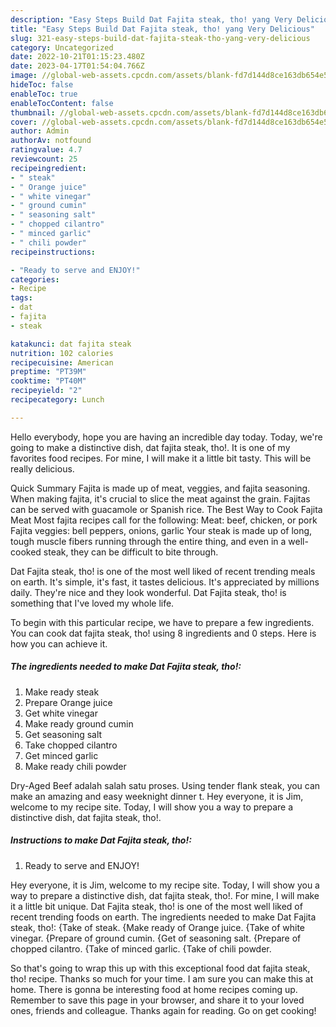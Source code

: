```yaml
---
description: "Easy Steps Build Dat Fajita steak, tho! yang Very Delicious"
title: "Easy Steps Build Dat Fajita steak, tho! yang Very Delicious"
slug: 321-easy-steps-build-dat-fajita-steak-tho-yang-very-delicious
category: Uncategorized
date: 2022-10-21T01:15:23.480Z
date: 2023-04-17T01:54:04.766Z
image: //global-web-assets.cpcdn.com/assets/blank-fd7d144d8ce163db654e5a02c40b08a2775adb7897d16e4062681dc7e1b2800f.png
hideToc: false
enableToc: true
enableTocContent: false
thumbnail: //global-web-assets.cpcdn.com/assets/blank-fd7d144d8ce163db654e5a02c40b08a2775adb7897d16e4062681dc7e1b2800f.png
cover: //global-web-assets.cpcdn.com/assets/blank-fd7d144d8ce163db654e5a02c40b08a2775adb7897d16e4062681dc7e1b2800f.png
author: Admin
authorAv: notfound
ratingvalue: 4.7
reviewcount: 25
recipeingredient:
- " steak"
- " Orange juice"
- " white vinegar"
- " ground cumin"
- " seasoning salt"
- " chopped cilantro"
- " minced garlic"
- " chili powder"
recipeinstructions:

- "Ready to serve and ENJOY!"
categories:
- Recipe
tags:
- dat
- fajita
- steak

katakunci: dat fajita steak 
nutrition: 102 calories
recipecuisine: American
preptime: "PT39M"
cooktime: "PT40M"
recipeyield: "2"
recipecategory: Lunch

---
```



Hello everybody, hope you are having an incredible day today. Today, we're going to make a distinctive dish, dat fajita steak, tho!. It is one of my favorites food recipes. For mine, I will make it a little bit tasty. This will be really delicious.

Quick Summary Fajita is made up of meat, veggies, and fajita seasoning. When making fajita, it&#39;s crucial to slice the meat against the grain. Fajitas can be served with guacamole or Spanish rice. The Best Way to Cook Fajita Meat Most fajita recipes call for the following: Meat: beef, chicken, or pork Fajita veggies: bell peppers, onions, garlic Your steak is made up of long, tough muscle fibers running through the entire thing, and even in a well-cooked steak, they can be difficult to bite through.

Dat Fajita steak, tho! is one of the most well liked of recent trending meals on earth. It's simple, it's fast, it tastes delicious. It's appreciated by millions daily. They're nice and they look wonderful. Dat Fajita steak, tho! is something that I've loved my whole life.


To begin with this particular recipe, we have to prepare a few ingredients. You can cook dat fajita steak, tho! using 8 ingredients and 0 steps. Here is how you can achieve it.

<!--inarticleads1-->

##### The ingredients needed to make Dat Fajita steak, tho!:

1. Make ready  steak
1. Prepare  Orange juice
1. Get  white vinegar
1. Make ready  ground cumin
1. Get  seasoning salt
1. Take  chopped cilantro
1. Get  minced garlic
1. Make ready  chili powder


Dry-Aged Beef adalah salah satu proses. Using tender flank steak, you can make an amazing and easy weeknight dinner t. Hey everyone, it is Jim, welcome to my recipe site. Today, I will show you a way to prepare a distinctive dish, dat fajita steak, tho!. 

<!--inarticleads2-->

##### Instructions to make Dat Fajita steak, tho!:


1. Ready to serve and ENJOY!

Hey everyone, it is Jim, welcome to my recipe site. Today, I will show you a way to prepare a distinctive dish, dat fajita steak, tho!. For mine, I will make it a little bit unique. Dat Fajita steak, tho! is one of the most well liked of recent trending foods on earth. The ingredients needed to make Dat Fajita steak, tho!: {Take of steak. {Make ready of Orange juice. {Take of white vinegar. {Prepare of ground cumin. {Get of seasoning salt. {Prepare of chopped cilantro. {Take of minced garlic. {Take of chili powder. 

So that's going to wrap this up with this exceptional food dat fajita steak, tho! recipe. Thanks so much for your time. I am sure you can make this at home. There is gonna be interesting food at home recipes coming up. Remember to save this page in your browser, and share it to your loved ones, friends and colleague. Thanks again for reading. Go on get cooking!

